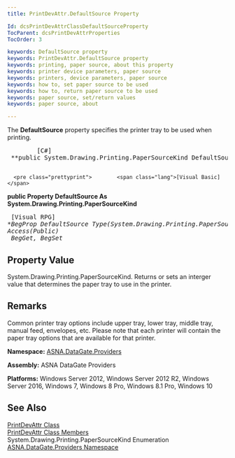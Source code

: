 ```yaml
---
title: PrintDevAttr.DefaultSource Property

Id: dcsPrintDevAttrClassDefaultSourceProperty
TocParent: dcsPrintDevAttrProperties
TocOrder: 3

keywords: DefaultSource property
keywords: PrintDevAttr.DefaultSource property
keywords: printing, paper source, about this property
keywords: printer device parameters, paper source
keywords: printers, device parameters, paper source
keywords: how to, set paper source to be used
keywords: how to, return paper source to be used
keywords: paper source, set/return values
keywords: paper source, about

---
```


The **DefaultSource** property specifies the printer tray to be used when printing. 
<pre class="prettyprint">        <span class="lang">[C#]</span>
 **public System.Drawing.Printing.PaperSourceKind DefaultSource { get; set; }** 
      </pre>
      <pre class="prettyprint">        <span class="lang">[Visual Basic] </span>
 **public Property DefaultSource As System.Drawing.Printing.PaperSourceKind** 
      </pre>
      <pre class="prettyprint">        <span class="lang">[Visual RPG]</span>
 **BegProp DefaultSource Type(System.Drawing.Printing.PaperSourceKind) Access(*Public) <br />      BegGet,    BegSet** 
      </pre>

## Property Value

System.Drawing.Printing.PaperSourceKind. Returns or sets an interger value that determines the paper tray to use in the printer. 
## Remarks

Common printer tray options include upper tray, lower tray, middle tray, manual feed, envelopes, etc. Please note that each printer will contain the paper tray options that are available for that printer.

**Namespace:** [ ASNA.DataGate.Providers](datagate-providers-namespace.html) 

**Assembly:** ASNA DataGate Providers

**Platforms:** Windows Server 2012, Windows Server 2012 R2, Windows Server 2016, Windows 7, Windows 8 Pro, Windows 8.1 Pro, Windows 10
## See Also


[PrintDevAttr Class](print-dev-attr-class.html)
      <br />
[PrintDevAttr Class Members](print-dev-attr-members.html)
      <br />System.Drawing.Printing.PaperSourceKind Enumeration
      <br />[ASNA.DataGate.Providers Namespace](datagate-providers-namespace.html)


